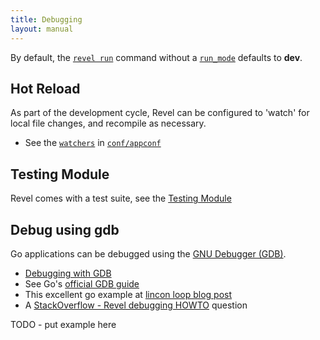 ```yaml
---
title: Debugging
layout: manual
---
```


By default, the [`revel run`](tool.html) command without a [`run_mode`](appconf.html#runmodes) defaults to **dev**.

## Hot Reload

As part of the development cycle, Revel can be configured to 'watch' for local file changes, and recompile as necessary.

- See the [`watchers`](appconf.html#watchers) in [`conf/appconf`](appconf.html)

## Testing Module

Revel comes with a test suite, see the [Testing Module](testing.html)


## Debug using gdb

Go applications can be debugged using the [GNU Debugger (GDB)](http://www.gnu.org/software/gdb/).

- [Debugging with GDB](http://sourceware.org/gdb/current/onlinedocs/gdb/)
- See Go's [official GDB guide](http://golang.org/doc/gdb)
- This excellent go example at [lincon loop blog post](https://lincolnloop.com/blog/introduction-go-debugging-gdb/)
- A [StackOverflow - Revel debugging HOWTO](http://stackoverflow.com/questions/23952886/revel-debugging-how-to) question 

TODO - put example here



